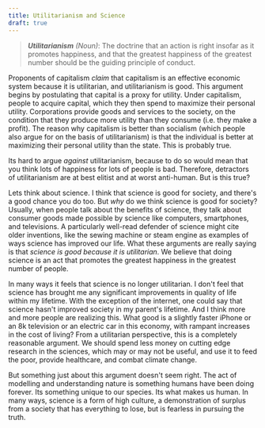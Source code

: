 ```yaml
---
title: Utilitarianism and Science
draft: true
---
```


>***Utilitarianism** (Noun)*: The doctrine that an action is right insofar as it promotes happiness, and that the greatest happiness of the greatest number should be the guiding principle of conduct.

Proponents of capitalism *claim* that capitalism is an effective economic system because it is utilitarian, and utilitarianism is good. This argument begins by postulating that capital is a proxy for utility. Under capitalism, people to acquire capital, which they then spend to maximize their personal utility. Corporations provide goods and services to the society, on the condition that they produce more utility than they consume (i.e. they make a profit). The reason why capitalism is better than socialism (which people also argue for on the basis of utilitarianism) is that the individual is better at maximizing their personal utility than the state. This is probably true.

Its hard to argue *against* utilitarianism, because to do so would mean that you think lots of happiness for lots of people is bad. Therefore, detractors of utilitarianism are at best elitist and at worst anti-human. But is this true?

Lets think about science. I think that science is good for society, and there's a good chance you do too. But *why* do we think science is good for society? Usually, when people talk about the benefits of science, they talk about consumer goods made possible by science like computers, smartphones, and televisions. A particularly well-read defender of science might cite older inventions, like the sewing machine or steam engine as examples of ways science has improved our life. What these arguments are really saying is that *science is good because it is utilitarian*. We believe that doing science is an act that promotes the greatest happiness in the greatest number of people.

In many ways it feels that science is no longer utilitarian. I don't feel that science has brought me any significant improvements in quality of life within my lifetime. With the exception of the internet, one could say that science hasn't improved society in my parent's lifetime. And I think more and more people are realizing this. What good is a slightly faster iPhone or an 8k television or an electric car in this economy, with rampant increases in the cost of living? From a utilitarian perspective, this is a completely reasonable argument. We should spend less money on cutting edge research in the sciences, which may or may not be useful, and use it to feed the poor, provide healthcare, and combat climate change.

But something just about this argument doesn't seem right. The act of modelling and understanding nature is something humans have been doing forever. Its something unique to our species. Its what makes us human. In many ways, science is a form of high culture, a demonstration of surplus from a society that has everything to lose, but is fearless in pursuing the truth.
